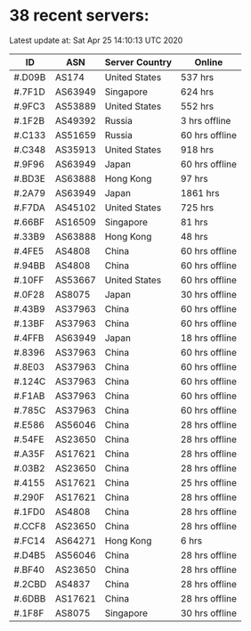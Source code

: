 # 38 recent servers:

Latest update at: Sat Apr 25 14:10:13 UTC 2020

| ID | ASN | Server Country | Online |
| -- | --- | -------------- | ------ |
| #.D09B | AS174 | United States | 537 hrs |
| #.7F1D | AS63949 | Singapore | 624 hrs |
| #.9FC3 | AS53889 | United States | 552 hrs |
| #.1F2B | AS49392 | Russia | 3 hrs offline |
| #.C133 | AS51659 | Russia | 60 hrs offline |
| #.C348 | AS35913 | United States | 918 hrs |
| #.9F96 | AS63949 | Japan | 60 hrs offline |
| #.BD3E | AS63888 | Hong Kong | 97 hrs |
| #.2A79 | AS63949 | Japan | 1861 hrs |
| #.F7DA | AS45102 | United States | 725 hrs |
| #.66BF | AS16509 | Singapore | 81 hrs |
| #.33B9 | AS63888 | Hong Kong | 48 hrs |
| #.4FE5 | AS4808 | China | 60 hrs offline |
| #.94BB | AS4808 | China | 60 hrs offline |
| #.10FF | AS53667 | United States | 60 hrs offline |
| #.0F28 | AS8075 | Japan | 30 hrs offline |
| #.43B9 | AS37963 | China | 60 hrs offline |
| #.13BF | AS37963 | China | 60 hrs offline |
| #.4FFB | AS63949 | Japan | 18 hrs offline |
| #.8396 | AS37963 | China | 60 hrs offline |
| #.8E03 | AS37963 | China | 60 hrs offline |
| #.124C | AS37963 | China | 60 hrs offline |
| #.F1AB | AS37963 | China | 60 hrs offline |
| #.785C | AS37963 | China | 60 hrs offline |
| #.E586 | AS56046 | China | 28 hrs offline |
| #.54FE | AS23650 | China | 28 hrs offline |
| #.A35F | AS17621 | China | 28 hrs offline |
| #.03B2 | AS23650 | China | 28 hrs offline |
| #.4155 | AS17621 | China | 25 hrs offline |
| #.290F | AS17621 | China | 28 hrs offline |
| #.1FD0 | AS4808 | China | 28 hrs offline |
| #.CCF8 | AS23650 | China | 28 hrs offline |
| #.FC14 | AS64271 | Hong Kong | 6 hrs |
| #.D4B5 | AS56046 | China | 28 hrs offline |
| #.BF40 | AS23650 | China | 28 hrs offline |
| #.2CBD | AS4837 | China | 28 hrs offline |
| #.6DBB | AS17621 | China | 28 hrs offline |
| #.1F8F | AS8075 | Singapore | 30 hrs offline |

